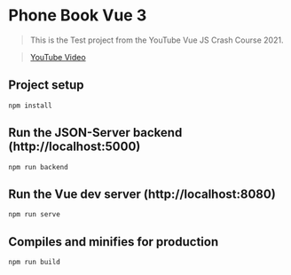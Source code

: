 # Phone Book  Vue 3

> This is the Test project from the YouTube Vue JS Crash Course 2021.

> [YouTube Video](https://www.youtube.com/watch?v=qZXt1Aom3Cs)

## Project setup

```
npm install
```

## Run the JSON-Server backend (http://localhost:5000)

```
npm run backend
```

## Run the Vue dev server (http://localhost:8080)

```
npm run serve
```

## Compiles and minifies for production

```
npm run build
```
